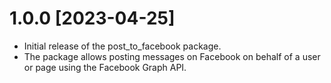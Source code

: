 # 1.0.0 [2023-04-25]

- Initial release of the post_to_facebook package.
- The package allows posting messages on Facebook on behalf of a user or page using the Facebook Graph API.
